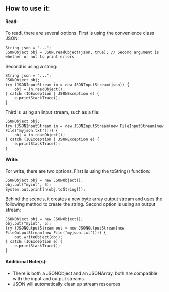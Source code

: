 ## How to use it:

#### Read:

To read, there are several options. First is using the convenience class JSON:
```
String json = "...";
JSONObject obj = JSON.readObject(json, true); // Second argument is whether or not to print errors
```
Second is using a string:
```
String json = "...";
JSONObject obj;
try (JSONInputStream in = new JSONInputStream(json)) {
	obj = in.readObject();
} catch (IOException | JSONException e) {
	e.printStackTrace();
}
```
Third is using an input stream, such as a file:
```
JSONObject obj;
try (JSONInputStream in = new JSONInputStream(new FileInputStream(new File("myjson.txt")))) {
	obj = in.readObject();
} catch (IOException | JSONException e) {
	e.printStackTrace();
}
```


#### Write:

For write, there are two options. First is using the toString() function:
```
JSONObject obj = new JSONObject();
obj.put("myint", 5);
System.out.println(obj.toString());
```
Behind the scenes, it creates a new byte array output stream and uses the following method to create the string. Second option is using an output stream:
```
JSONObject obj = new JSONObject();
obj.put("myint", 5);
try (JSONOutputStream out = new JSONOutputStream(new FileOutputStream(new File("myjson.txt")))) {
	out.writeObject(obj);
} catch (IOException e) {
	e.printStackTrace();
}
```


#### Additional Note(s):

* There is both a JSONObject and an JSONArray, both are compatible with the input and output streams.
* JSON will automatically clean up stream resources
